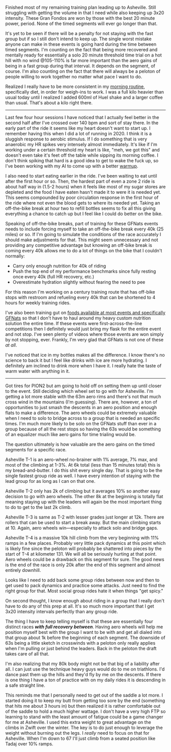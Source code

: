 Finished most of my remaining training plan leading up to Asheville. Still struggling with getting the volume in that I need while also keeping up 3x20 intensity. These Gran Fondos are won by those with the best 20 minute power, period. None of the timed segments will ever go longer than that.

It's yet to be seen if there will be a penalty for not staying with the fast group but if so I still don't intend to keep up. The single worst mistake anyone can make in these events is going hard during the time between timed segments. I'm counting on the fact that being more recovered and mentally ready for essentially a solo 20 minute threshold time trial on a hot hill with no wind @105-110% is far more important than the aero gains of being in a fast group during that interval. It depends on the segment, of course. I'm also counting on the fact that there will always be a peloton of people willing to work together no matter what pace I want to do.

Realized I really have to be more consistent in my [morning routine](../Fitness/Morning%20routine.md), specifically diet, in order for weigh-ins to work. I was a full kilo heavier than usual today until I realized I added 600ml of Huel shake and a larger coffee than usual. That's about a kilo right there.

----

Last few four hour sessions I have noticed that I actually feel better in the second half after I've crossed over 140 bpm and sort of stay there. In the early part of the ride it seems like my heart doesn't want to start up. I remember having this when I did a lot of running in 2020. I think it is a sluggish response to aerobic stimulus. If I do something that is very anaerobic my HR spikes very intensely almost immediately. It's like if I'm working under a certain threshold my heart is like, "meh, we got this" and doesn't even take it's feet off the table while sipping its morning coffee. I don't think spiking that hard is a good idea to get to wake the fuck up, so I've been working with my AI to come up with a better [warmup](../Fitness/Warmup.md). 

I also need to start eating earlier in the ride. I've been waiting to eat until after the first hour or so. Then, the hardest part of even a zone 2 ride is about half way in (1.5-2 hours) when it feels like most of my sugar stores are depleted and the food I have eaten hasn't made it to were it is needed yet. This seems compounded by poor circulation response in the first hour of the ride where not even the blood gets to where its needed yet. Taking an off-the-bike break at hour two to refill bottles seems to fix all this giving everything a chance to catch up but I feel like I could do better on the bike.

Speaking of off-the-bike breaks, part of training for these GFNats events needs to include forcing myself to take an off-the-bike break every 40k (25 miles) or so. If I'm going to simulate the conditions of the race accurately I should make adjustments for that. This might seem unnecessary and not providing any competitive advantage but knowing an off-bike break is coming every 40k allows me to do a lot of things on the bike that I couldn't normally:

- Carry only enough nutrition for 40k of riding
- Push the top end of my performance benchmarks since fully resting once every 40k (full HR recovery, etc.)
- Overestimate hydration slightly without fearing the need to pee

For this reason I'm working on a century training route that has off-bike stops with restroom and refueling every 40k that can be shortened to 4 hours for weekly training rides.

I've also been training gut on [foods available at most events and specifically GFNats](../Fitness/GFNats%20race%20nutrition%20secret%20strategy.md) so that I don't have to haul around my heavy custom nutrition solution the entire time. If these events were first-across-the-line competitions then I definitely would just bring my flask for the entire event and not stop. I've seen plenty of videos where those events are won simply by not stopping, ever. Frankly, I'm very glad that GFNats is not one of these *at all*.

I've noticed that ice in my bottles makes all the difference. I know there's no science to back it but I feel like drinks with ice are more hydrating. I definitely am inclined to drink more when I have it. I really hate the taste of warm water with anything in it.

----

Got tires for PION2 but am going to hold off on setting them up until closer to the event. Still deciding which wheel set to go with for Asheville. I'm getting a lot more stable with the 63m aero rims and there's not that much cross wind in the mountains (I'm guessing). There are, however, a ton of opportunities to just smash the descents in an aero position and enough flats to make a difference. The aero wheels could be extremely valuable when I need to solo to bridge across to a group that is needed an specific times. I'm much more likely to be solo on the GFNats stuff than ever in a group because of all the rest stops so having the 63s would be something of an equalizer much like aero gains for time trialing would be.

The question ultimately is how valuable are the aero gains on the timed segments for a specific race. 

Asheville T-1 is an aero-wheel no-brainer with 1% average, 7% max, and most of the climbing at 1-3%. At 6k total (less than 15 minutes total) this is my bread-and-butter. I do this shit every single day. That is going to be the single fastest group ride as well. I have every intention of staying with the lead group for as long as I can on that one.

Asheville T-2 only has 2k of climbing but it averages 10% so another easy decision to go with aero wheels. The other 8k at the beginning is totally flat meaning staying up with the leaders will again be the most important thing to do to get to the last 2k climb.

Asheville T-3 is same as T-2 with lesser grades just longer at 12k. There are rollers that can be used to start a break away. But the main climbing starts at 10. Again, aero wheels win—especially to attack solo and bridge gaps.

Asheville T-4 is a massive 10k hill climb from the very beginning with 11% ramps in a few places. Probably very little pack dynamics at this point which is likely fine since the peloton will probably be shattered into pieces by the start of T-4 at kilometer 131. We will all be seriously hurting at that point. Aero wheels could be a drawback on this segment for sure. The good news is the end of the race is only 20k after the end of this segment and almost entirely downhill.

Looks like I need to add back some group rides between now and then to get used to pack dynamics and practice some attacks. Just need to find the right group for that. Most social group rides hate it when things "get spicy."

On second thought, I know enough about riding in a group that I really don't have to do any of this prep at all. It's so much more important that I get 3x20 intensity intervals perfectly than any group ride.

The thing I have to keep telling myself is that these are essentially four distinct races ***with full recovery between***. Having aero wheels will help me position myself best with the group I want to be with and get all dialed into that group about 1k before the beginning of each segment. The downside of 63s being a little sketch in crosswinds with a peloton only really applies when I'm pulling or just behind the leaders. Back in the peloton the draft takes care of all that.

I'm also realizing that my 80k body might not be that big of a liability after all. I can just use the technique heavy guys would do to me on triathlons. I'd dance past them up the hills and they'd fly by me on the descents. If there is one thing I have a ton of practice with on my daily rides it is descending in a safe straight line.

This reminds me that I personally need to get out of the saddle a lot more. I started doing it to keep my butt from getting too sore by the end (something that hits me about 3 hours in) but then realized it is rather comfortable out of the saddle to hold a much higher wattage. I don't have a very high FTP so learning to stand with the least amount of fatigue could be a game changer for me at Asheville. I used this extra weight to great advantage on the climbs in Zwift over the winter. The key is to do just enough to leverage the weight without burning out the legs. I *really* need to focus on that for Asheville. When I'm down to 67 I'll just climb from a seated position like Tadaj over 10% ramps.